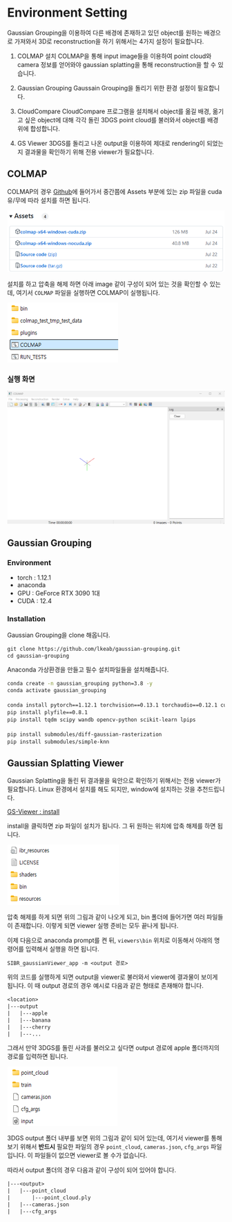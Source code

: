# Environment Setting

Gaussian Grouping을 이용하여 다른 배경에 존재하고 있던 object를 원하는 배경으로 가져와서 3D로 reconstruction을 하기 위해서는 4가지 설정이 필요합니다.

1. COLMAP 설치
COLMAP을 통해 input image들을 이용하여 point cloud와 camera 정보를 얻어와야 gaussian splatting을 통해 reconstruction을 할 수 있습니다.

2. Gaussian Grouping
Gaussain Grouping을 돌리기 위한 환경 설정이 필요합니다.

3. CloudCompare
CloudCompare 프로그램을 설치해서 object를 옮길 배경, 옮기고 싶은 object에 대해 각각 돌린 3DGS point cloud를 불러와서 object를 배경 위에 합성합니다.

4. GS Viewer
3DGS를 돌리고 나온 output을 이용하여 제대로 rendering이 되었는지 결과물을 확인하기 위해 전용 viewer가 필요합니다.

## COLMAP

COLMAP의 경우 [Github](https://github.com/colmap/colmap/releases)에 들어가서 중간쯤에 Assets 부분에 있는 zip 파일을 cuda 유/무에 따라 설치를 하면 됩니다.

![down_colmap](https://github.com/Capstone-SW-Project/3D-Gaussian/blob/main/explain_images/down_colmap.png)

설치를 하고 압축을 해제 하면 아래 image 같이 구성이 되어 있는 것을 확인할 수 있는데, 여기서 ```COLMAP``` 파일을 실행하면 COLMAP이 실행됩니다.

![colmap](https://github.com/Capstone-SW-Project/3D-Gaussian/blob/main/explain_images/colmap.png)

### 실행 화면

![colmap_exe](https://github.com/Capstone-SW-Project/3D-Gaussian/blob/main/explain_images/colmap_exe.png)

## Gaussian Grouping

### Environment

- torch : 1.12.1
- anaconda
- GPU : GeForce RTX 3090 1대
- CUDA : 12.4

### Installation

Gaussian Grouping을 clone 해옵니다.

```
git clone https://github.com/lkeab/gaussian-grouping.git
cd gaussian-grouping
```

Anaconda 가상환경을 만들고 필수 설치파일들을 설치해줍니다.

```bash
conda create -n gaussian_grouping python=3.8 -y
conda activate gaussian_grouping 

conda install pytorch==1.12.1 torchvision==0.13.1 torchaudio==0.12.1 cudatoolkit=11.3 -c pytorch
pip install plyfile==0.8.1
pip install tqdm scipy wandb opencv-python scikit-learn lpips

pip install submodules/diff-gaussian-rasterization
pip install submodules/simple-knn
```

## Gaussian Splatting Viewer

Gaussian Splatting을 돌린 뒤 결과물을 육안으로 확인하기 위해서는 전용 viewer가 필요합니다. Linux 환경에서 설치를 해도 되지만, window에 설치하는 것을 추천드립니다.

[GS-Viewer : install](https://repo-sam.inria.fr/fungraph/3d-gaussian-splatting/binaries/viewers.zip)

install을 클릭하면 zip 파일이 설치가 됩니다. 그 뒤 원하는 위치에 압축 해제를 하면 됩니다.

![viewer](https://github.com/Capstone-SW-Project/3D-Gaussian/blob/main/explain_images/viewer.png)

압축 해제를 하게 되면 위의 그림과 같이 나오게 되고, bin 폴더에 들어가면 여러 파일들이 존재합니다. 이렇게 되면 viewer 실행 준비는 모두 끝나게 됩니다.

이제 다음으로 anaconda prompt를 켠 뒤, ```viewers\bin``` 위치로 이동해서 아래의 명령어를 입력해서 실행을 하면 됩니다.

```shell
SIBR_gaussianViewer_app -m <output 경로>
```

위의 코드를 실행하게 되면 output을 viewer로 불러와서 viewer에 결과물이 보이게 됩니다. 이 때 output 경로의 경우 예시로 다음과 같은 형태로 존재해야 합니다.

```
<location>
|---output
|   |---apple
|   |---banana
|   |---cherry
|   |---...
```

그래서 만약 3DGS를 돌린 사과를 불러오고 싶다면 output 경로에 apple 폴더까지의 경로를 입력하면 됩니다.

![output_dir](https://github.com/Capstone-SW-Project/3D-Gaussian/blob/main/explain_images/output_dir.png)

3DGS output 폴더 내부를 보면 위의 그림과 같이 되어 있는데, 여기서 viewer를 통해 보기 위해서 **반드시** 필요한 파일의 경우 ```point_cloud```, ```cameras.json```, ```cfg_args``` 파일입니다. 이 파일들이 없으면 viewer로 볼 수가 없습니다.

따라서 output 폴더의 경우 다음과 같이 구성이 되어 있어야 합니다.

```
|---<output>
|   |---point_cloud
|       |---point_cloud.ply
|   |---cameras.json
|   |---cfg_args
```
